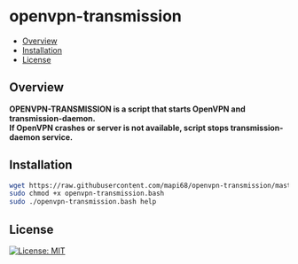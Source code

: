 # openvpn-transmission

* [Overview](#overview)
* [Installation](#installation)
* [License](#license)

## Overview
<b>OPENVPN-TRANSMISSION is a script that starts OpenVPN and transmission-daemon.</br>
If OpenVPN crashes or server is not available, script stops transmission-daemon service.</b>


## Installation

```bash
wget https://raw.githubusercontent.com/mapi68/openvpn-transmission/master/openvpn-transmission.bash
sudo chmod +x openvpn-transmission.bash
sudo ./openvpn-transmission.bash help
```


## License
[![License: MIT](https://img.shields.io/badge/License-MIT-blue.svg)](LICENSE)
